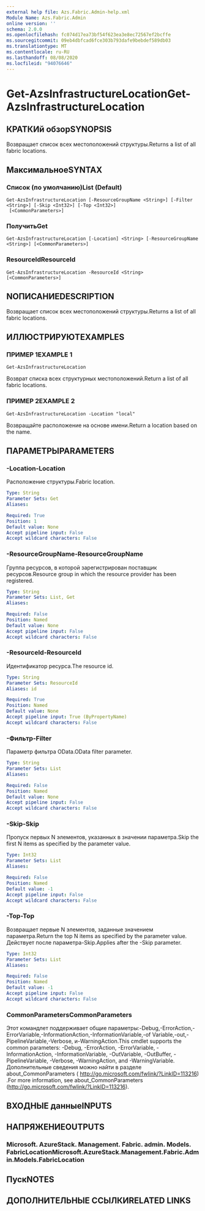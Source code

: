 ```yaml
---
external help file: Azs.Fabric.Admin-help.xml
Module Name: Azs.Fabric.Admin
online version: ''
schema: 2.0.0
ms.openlocfilehash: fc074d17ea73bf54f623ea3e8ec72567ef2bcffe
ms.sourcegitcommit: 09eb4dbfcad6fce303b793dafe9bebdef589db03
ms.translationtype: MT
ms.contentlocale: ru-RU
ms.lasthandoff: 08/08/2020
ms.locfileid: "94076646"
---
```

# <span data-ttu-id="cf7ac-101">Get-AzsInfrastructureLocation</span><span class="sxs-lookup"><span data-stu-id="cf7ac-101">Get-AzsInfrastructureLocation</span></span>

## <span data-ttu-id="cf7ac-102">КРАТКИй обзор</span><span class="sxs-lookup"><span data-stu-id="cf7ac-102">SYNOPSIS</span></span>
<span data-ttu-id="cf7ac-103">Возвращает список всех местоположений структуры.</span><span class="sxs-lookup"><span data-stu-id="cf7ac-103">Returns a list of all fabric locations.</span></span>

## <span data-ttu-id="cf7ac-104">Максимальное</span><span class="sxs-lookup"><span data-stu-id="cf7ac-104">SYNTAX</span></span>

### <span data-ttu-id="cf7ac-105">Список (по умолчанию)</span><span class="sxs-lookup"><span data-stu-id="cf7ac-105">List (Default)</span></span>
```
Get-AzsInfrastructureLocation [-ResourceGroupName <String>] [-Filter <String>] [-Skip <Int32>] [-Top <Int32>]
 [<CommonParameters>]
```

### <span data-ttu-id="cf7ac-106">Получить</span><span class="sxs-lookup"><span data-stu-id="cf7ac-106">Get</span></span>
```
Get-AzsInfrastructureLocation [-Location] <String> [-ResourceGroupName <String>] [<CommonParameters>]
```

### <span data-ttu-id="cf7ac-107">ResourceId</span><span class="sxs-lookup"><span data-stu-id="cf7ac-107">ResourceId</span></span>
```
Get-AzsInfrastructureLocation -ResourceId <String> [<CommonParameters>]
```

## <span data-ttu-id="cf7ac-108">NОПИСАНИЕ</span><span class="sxs-lookup"><span data-stu-id="cf7ac-108">DESCRIPTION</span></span>
<span data-ttu-id="cf7ac-109">Возвращает список всех местоположений структуры.</span><span class="sxs-lookup"><span data-stu-id="cf7ac-109">Returns a list of all fabric locations.</span></span>

## <span data-ttu-id="cf7ac-110">ИЛЛЮСТРИРУЮТ</span><span class="sxs-lookup"><span data-stu-id="cf7ac-110">EXAMPLES</span></span>

### <span data-ttu-id="cf7ac-111">ПРИМЕР 1</span><span class="sxs-lookup"><span data-stu-id="cf7ac-111">EXAMPLE 1</span></span>
```
Get-AzsInfrastructureLocation
```

<span data-ttu-id="cf7ac-112">Возврат списка всех структурных местоположений.</span><span class="sxs-lookup"><span data-stu-id="cf7ac-112">Return a list of all fabric locations.</span></span>

### <span data-ttu-id="cf7ac-113">ПРИМЕР 2</span><span class="sxs-lookup"><span data-stu-id="cf7ac-113">EXAMPLE 2</span></span>
```
Get-AzsInfrastructureLocation -Location "local"
```

<span data-ttu-id="cf7ac-114">Возвращайте расположение на основе имени.</span><span class="sxs-lookup"><span data-stu-id="cf7ac-114">Return a location based on the name.</span></span>

## <span data-ttu-id="cf7ac-115">ПАРАМЕТРЫ</span><span class="sxs-lookup"><span data-stu-id="cf7ac-115">PARAMETERS</span></span>

### <span data-ttu-id="cf7ac-116">-Location</span><span class="sxs-lookup"><span data-stu-id="cf7ac-116">-Location</span></span>
<span data-ttu-id="cf7ac-117">Расположение структуры.</span><span class="sxs-lookup"><span data-stu-id="cf7ac-117">Fabric location.</span></span>

```yaml
Type: String
Parameter Sets: Get
Aliases:

Required: True
Position: 1
Default value: None
Accept pipeline input: False
Accept wildcard characters: False
```

### <span data-ttu-id="cf7ac-118">-ResourceGroupName</span><span class="sxs-lookup"><span data-stu-id="cf7ac-118">-ResourceGroupName</span></span>
<span data-ttu-id="cf7ac-119">Группа ресурсов, в которой зарегистрирован поставщик ресурсов.</span><span class="sxs-lookup"><span data-stu-id="cf7ac-119">Resource group in which the resource provider has been registered.</span></span>

```yaml
Type: String
Parameter Sets: List, Get
Aliases:

Required: False
Position: Named
Default value: None
Accept pipeline input: False
Accept wildcard characters: False
```

### <span data-ttu-id="cf7ac-120">-ResourceId</span><span class="sxs-lookup"><span data-stu-id="cf7ac-120">-ResourceId</span></span>
<span data-ttu-id="cf7ac-121">Идентификатор ресурса.</span><span class="sxs-lookup"><span data-stu-id="cf7ac-121">The resource id.</span></span>

```yaml
Type: String
Parameter Sets: ResourceId
Aliases: id

Required: True
Position: Named
Default value: None
Accept pipeline input: True (ByPropertyName)
Accept wildcard characters: False
```

### <span data-ttu-id="cf7ac-122">-Фильтр</span><span class="sxs-lookup"><span data-stu-id="cf7ac-122">-Filter</span></span>
<span data-ttu-id="cf7ac-123">Параметр фильтра OData.</span><span class="sxs-lookup"><span data-stu-id="cf7ac-123">OData filter parameter.</span></span>

```yaml
Type: String
Parameter Sets: List
Aliases:

Required: False
Position: Named
Default value: None
Accept pipeline input: False
Accept wildcard characters: False
```

### <span data-ttu-id="cf7ac-124">-Skip</span><span class="sxs-lookup"><span data-stu-id="cf7ac-124">-Skip</span></span>
<span data-ttu-id="cf7ac-125">Пропуск первых N элементов, указанных в значении параметра.</span><span class="sxs-lookup"><span data-stu-id="cf7ac-125">Skip the first N items as specified by the parameter value.</span></span>

```yaml
Type: Int32
Parameter Sets: List
Aliases:

Required: False
Position: Named
Default value: -1
Accept pipeline input: False
Accept wildcard characters: False
```

### <span data-ttu-id="cf7ac-126">-Top</span><span class="sxs-lookup"><span data-stu-id="cf7ac-126">-Top</span></span>
<span data-ttu-id="cf7ac-127">Возвращает первые N элементов, заданные значением параметра.</span><span class="sxs-lookup"><span data-stu-id="cf7ac-127">Return the top N items as specified by the parameter value.</span></span>
<span data-ttu-id="cf7ac-128">Действует после параметра-Skip.</span><span class="sxs-lookup"><span data-stu-id="cf7ac-128">Applies after the -Skip parameter.</span></span>

```yaml
Type: Int32
Parameter Sets: List
Aliases:

Required: False
Position: Named
Default value: -1
Accept pipeline input: False
Accept wildcard characters: False
```

### <span data-ttu-id="cf7ac-129">CommonParameters</span><span class="sxs-lookup"><span data-stu-id="cf7ac-129">CommonParameters</span></span>
<span data-ttu-id="cf7ac-130">Этот командлет поддерживает общие параметры:-Debug,-ErrorAction,-ErrorVariable,-InformationAction,-InformationVariable,-of Variable,-out,-PipelineVariable,-Verbose, и-WarningAction.</span><span class="sxs-lookup"><span data-stu-id="cf7ac-130">This cmdlet supports the common parameters: -Debug, -ErrorAction, -ErrorVariable, -InformationAction, -InformationVariable, -OutVariable, -OutBuffer, -PipelineVariable, -Verbose, -WarningAction, and -WarningVariable.</span></span> <span data-ttu-id="cf7ac-131">Дополнительные сведения можно найти в разделе about_CommonParameters ( http://go.microsoft.com/fwlink/?LinkID=113216) .</span><span class="sxs-lookup"><span data-stu-id="cf7ac-131">For more information, see about_CommonParameters (http://go.microsoft.com/fwlink/?LinkID=113216).</span></span>

## <span data-ttu-id="cf7ac-132">ВХОДНЫЕ данные</span><span class="sxs-lookup"><span data-stu-id="cf7ac-132">INPUTS</span></span>

## <span data-ttu-id="cf7ac-133">НАПРЯЖЕНИЕ</span><span class="sxs-lookup"><span data-stu-id="cf7ac-133">OUTPUTS</span></span>

### <span data-ttu-id="cf7ac-134">Microsoft. AzureStack. Management. Fabric. admin. Models. FabricLocation</span><span class="sxs-lookup"><span data-stu-id="cf7ac-134">Microsoft.AzureStack.Management.Fabric.Admin.Models.FabricLocation</span></span>

## <span data-ttu-id="cf7ac-135">Пуск</span><span class="sxs-lookup"><span data-stu-id="cf7ac-135">NOTES</span></span>

## <span data-ttu-id="cf7ac-136">ДОПОЛНИТЕЛЬНЫЕ ССЫЛКИ</span><span class="sxs-lookup"><span data-stu-id="cf7ac-136">RELATED LINKS</span></span>
